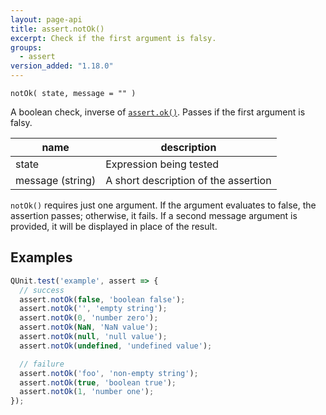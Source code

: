 ```yaml
---
layout: page-api
title: assert.notOk()
excerpt: Check if the first argument is falsy.
groups:
  - assert
version_added: "1.18.0"
---
```


`notOk( state, message = "" )`

A boolean check, inverse of [`assert.ok()`](./ok.md). Passes if the first argument is falsy.

| name | description |
|------|-------------|
| state | Expression being tested |
| message (string) | A short description of the assertion |

`notOk()` requires just one argument. If the argument evaluates to false, the assertion passes; otherwise, it fails. If a second message argument is provided, it will be displayed in place of the result.

## Examples

```js
QUnit.test('example', assert => {
  // success
  assert.notOk(false, 'boolean false');
  assert.notOk('', 'empty string');
  assert.notOk(0, 'number zero');
  assert.notOk(NaN, 'NaN value');
  assert.notOk(null, 'null value');
  assert.notOk(undefined, 'undefined value');

  // failure
  assert.notOk('foo', 'non-empty string');
  assert.notOk(true, 'boolean true');
  assert.notOk(1, 'number one');
});
```
